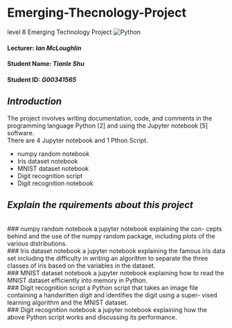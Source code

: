 # Emerging-Thecnology-Project
level 8 Emerging Technology Project
![Python](http://www.datascienceassn.org/sites/default/files/users/user1/TensorflowAnacondaJupyter.png)
#### Lecturer: *Ian McLoughlin*
#### Student Name: *Tianle Shu*
#### Student ID: *G00341565*
## *Introduction*
The project involves writing documentation, code, and comments in the programming language Python [2] and using the Jupyter notebook [5] software. </br>
There are 4 Jupyter notebook and 1 Pthon Script.
+ numpy random notebook
+ Iris dataset notebook
+ MNIST dataset notebook
+ Digit recognition script
+ Digit recognition notebook

## *Explain the rquirements about this project*
<br/>
### numpy random notebook
a jupyter notebook explaining the con- cepts behind and the use of the numpy random package, including plots of the various distributions. <br/>
### Iris dataset notebook
a jupyter notebook explaining the famous iris data set including the difficulty in writing an algorithm to separate the three classes of iris based on the variables in the dataset. <br/>
### MNIST dataset notebook
a jupyter notebook explaining how to read the MNIST dataset efficiently into memory in Python. <br/>
### Digit recognition script
a Python script that takes an image file containing a handwritten digit and identifies the digit using a super- vised learning algorithm and the MNIST dataset. <br/>
### Digit recognition notebook
a jupyter notebook explaining how the above Python script works and discussing its performance. <br/>


